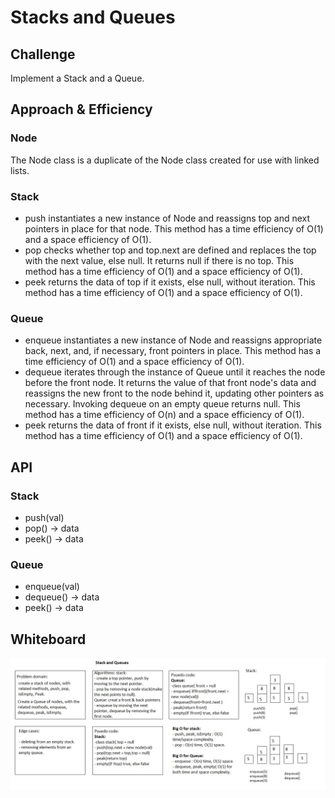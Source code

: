 # Stacks and Queues

## Challenge

Implement a Stack and a Queue.

## Approach & Efficiency

### Node

The Node class is a duplicate of the Node class created for use with linked lists.

### Stack

- push instantiates a new instance of Node and reassigns top and next pointers in place for that node. This method has a time efficiency of O(1) and a space efficiency of O(1).
- pop checks whether top and top.next are defined and replaces the top with the next value, else null. It returns null if there is no top. This method has a time efficiency of O(1) and a space efficiency of O(1).
- peek returns the data of top if it exists, else null, without iteration. This method has a time efficiency of O(1) and a space efficiency of O(1).

### Queue

- enqueue instantiates a new instance of Node and reassigns appropriate back, next, and, if necessary, front pointers in place. This method has a time efficiency of O(1) and a space efficiency of O(1).
- dequeue iterates through the instance of Queue until it reaches the node before the front node. It returns the value of that front node's data and reassigns the new front to the node behind it, updating other pointers as necessary. Invoking dequeue on an empty queue returns null. This method has a time efficiency of O(n) and a space efficiency of O(1).
- peek returns the data of front if it exists, else null, without iteration. This method has a time efficiency of O(1) and a space efficiency of O(1).


## API

### Stack

- push(val) 
- pop() -> data
- peek() -> data

### Queue

- enqueue(val)
- dequeue() -> data
- peek() -> data

## Whiteboard

![](../../assets/stack&queue.jpg)